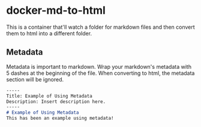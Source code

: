 # docker-md-to-html
This is a container that'll watch a folder for markdown files and then convert them to html into a different folder.

## Metadata
Metadata is important to markdown. Wrap your markdown's metadata with 5 dashes at the beginning of the file. When converting to html, the metadata section will be ignored.

```md
-----
Title: Example of Using Metadata
Description: Insert description here.
-----
# Example of Using Metadata
This has been an example using metadata!
```
